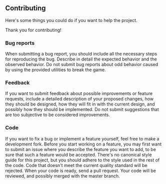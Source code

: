 ## Contributing
Here's some things you could do if you want to help the project.

Thank you for contributing!

### Bug reports
When submitting a bug report, you should include all the necessary steps for
reproducing the bug. Describe in detail the expected behavior and the observed
behavior. Do not submit bug reports about odd behavior caused by using the
provided utilities to break the game.

### Feedback
If you want to submit feedback about possible improvements or feature requests,
include a detailed description of your proposed changes, how they should be
designed, how they will fit in with the current design, and possibly how they
should be implemented. Do not submit suggestions that are too subjective to be
considered improvements.

### Code
If you want to fix a bug or implement a feature yourself, feel free to make a
development fork. Before you start working on a feature, you may first want to
submit an issue where you describe the feature you want to add, to be sure that
such a feature would be accepted. There's no canonical style guide for this
project, but you should adhere to the style used in the rest of the code. Code
that doesn't meet the current quality standard will be rejected. When your code
is ready, send a pull request. Your code will be reviewed, and possibly merged
with the master branch.
